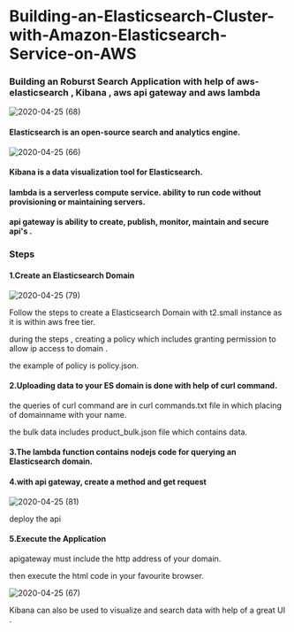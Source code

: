 # Building-an-Elasticsearch-Cluster-with-Amazon-Elasticsearch-Service-on-AWS




### Building an Roburst Search Application with help of aws-elasticsearch , Kibana , aws api gateway and aws lambda



![2020-04-25 (68)](https://user-images.githubusercontent.com/48589838/80279003-5a2bb480-8718-11ea-8d44-7a85d221b80e.png)


#### Elasticsearch is an open-source search and analytics engine.

![2020-04-25 (66)](https://user-images.githubusercontent.com/48589838/80279004-5ac44b00-8718-11ea-832e-6a24a0bde1c2.png)


#### Kibana is a data visualization tool for Elasticsearch.

#### lambda is a serverless compute service. ability to run code without provisioning or maintaining servers.

#### api gateway is ability to create, publish, monitor, maintain and secure api's .

### Steps

#### 1.Create an Elasticsearch Domain

![2020-04-25 (79)](https://user-images.githubusercontent.com/48589838/80279262-f99d7700-8719-11ea-9d08-da0e26d313bf.png)

Follow the steps to create a Elasticsearch Domain with t2.small instance as it is within aws free tier.

during the steps , creating a policy which includes granting permission to allow ip access to domain .

the example of policy is policy.json.

#### 2.Uploading data to your ES domain is done with help of curl command.

the queries of curl command are in curl commands.txt file in which placing of domainname with your name.

the bulk data includes product_bulk.json file which contains data. 

#### 3.The lambda function contains nodejs code for querying an Elasticsearch domain.

#### 4.with api gateway, create a method and get request

![2020-04-25 (81)](https://user-images.githubusercontent.com/48589838/80279511-cd82f580-871b-11ea-95c1-7340b14ec6c3.png)

deploy the api

#### 5.Execute the Application

apigateway must include the http address of your domain.

then execute the html code in your favourite browser.

![2020-04-25 (67)](https://user-images.githubusercontent.com/48589838/80279002-5861f100-8718-11ea-8d83-47a6db702e20.png)

Kibana can also be used to visualize and search data with help of a great UI .

